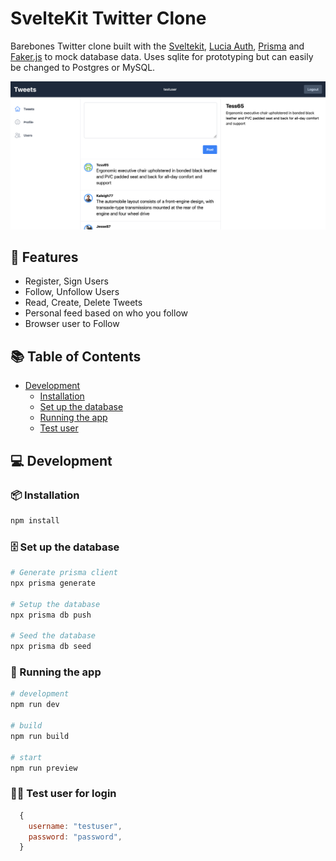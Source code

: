 # SvelteKit Twitter Clone

Barebones Twitter clone built with the [Sveltekit](https://kit.svelte.dev), [Lucia Auth](https://lucia-auth.com/), [Prisma](https://www.prisma.io/) and [Faker.js](https://fakerjs.dev/) to mock database data. Uses sqlite for prototyping but can easily be changed to Postgres or MySQL.

![Dashboard!](/dashboard.png 'Dashboard')

<h2><a id="features">🌟 Features</a></h2>

- Register, Sign Users
- Follow, Unfollow Users
- Read, Create, Delete Tweets
- Personal feed based on who you follow
- Browser user to Follow

<h2><a id="table-of-contents">📚 Table of Contents</a></h2>

- [Development](#development)
  - [Installation](#installation)
  - [Set up the database](#set-up-the-database)
  - [Running the app](#running-the-app)
  - [Test user](#test-user)

<h2><a id="development">💻 Development</a></h2>

<h3><a id="installation">📦 Installation</a></h3>

```bash
npm install
```

<h3><a id="set-up-the-database">🗄️ Set up the database</a></h3>

```bash
# Generate prisma client
npx prisma generate

# Setup the database
npx prisma db push

# Seed the database
npx prisma db seed
```

<h3><a id="running-the-app">🚀 Running the app</a></h3>

```bash
# development
npm run dev

# build
npm run build

# start
npm run preview
```

<h3><a id="test-user">🙋‍♂️ Test user for login</a></h3>

```js
  {
    username: "testuser",
    password: "password",
  }
```

